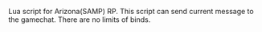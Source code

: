 Lua script for Arizona(SAMP) RP. This script can send current message to the gamechat.
There are no limits of binds.